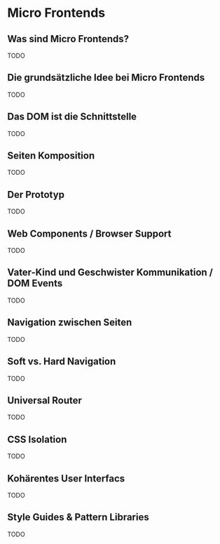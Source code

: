 # Micro Frontends

## Was sind Micro Frontends?

TODO

## Die grundsätzliche Idee bei Micro Frontends

TODO

## Das DOM ist die Schnittstelle

TODO

## Seiten Komposition

TODO

## Der Prototyp

TODO

## Web Components / Browser Support

TODO

## Vater-Kind und Geschwister Kommunikation / DOM Events

TODO

## Navigation zwischen Seiten

TODO

## Soft vs. Hard Navigation

TODO

## Universal Router

TODO

## CSS Isolation

TODO

## Kohärentes User Interfacs

TODO

## Style Guides & Pattern Libraries

TODO
